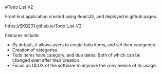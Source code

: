 #Todo List V2

Front End application created using ReactJS, and deployed in github pages.

https://SKB231.github.io/Todo-List-V2


Features include:
- By default, it allows users to create todo items, and set their categories.
- Creation of categories
- Todo items have category, and due dates. Both of which can be changed even after their creation
- Focus on UI/UX of the software to improve the convinience of its usage.
